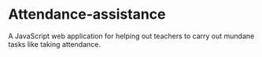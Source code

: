 # Attendance-assistance

A JavaScript web application for helping out teachers to carry out mundane tasks like taking attendance.
